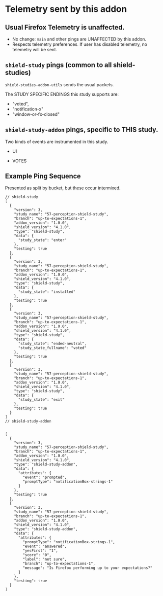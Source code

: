 # Telemetry sent by this addon

## Usual Firefox Telemetry is unaffected.

- No change: `main` and other pings are UNAFFECTED by this addon.
- Respects telemetry preferences.  If user has disabled telemetry, no telemetry will be sent.




## `shield-study` pings (common to all shield-studies)

`shield-studies-addon-utils` sends the usual packets.

The STUDY SPECIFIC ENDINGS this study supports are:

- "voted",
- "notification-x"
- "window-or-fx-closed"



## `shield-study-addon` pings, specific to THIS study.

Two kinds of events are instrumented in this study.

- UI


- VOTES



## Example Ping Sequence

Presented as split by bucket, but these occur intermixed.

```
// shield-study
[
  {
    "version": 3,
    "study_name": "57-perception-shield-study",
    "branch": "up-to-expectations-1",
    "addon_version": "1.0.0",
    "shield_version": "4.1.0",
    "type": "shield-study",
    "data": {
      "study_state": "enter"
    },
    "testing": true
  },
  {
    "version": 3,
    "study_name": "57-perception-shield-study",
    "branch": "up-to-expectations-1",
    "addon_version": "1.0.0",
    "shield_version": "4.1.0",
    "type": "shield-study",
    "data": {
      "study_state": "installed"
    },
    "testing": true
  },
  {
    "version": 3,
    "study_name": "57-perception-shield-study",
    "branch": "up-to-expectations-1",
    "addon_version": "1.0.0",
    "shield_version": "4.1.0",
    "type": "shield-study",
    "data": {
      "study_state": "ended-neutral",
      "study_state_fullname": "voted"
    },
    "testing": true
  },
  {
    "version": 3,
    "study_name": "57-perception-shield-study",
    "branch": "up-to-expectations-1",
    "addon_version": "1.0.0",
    "shield_version": "4.1.0",
    "type": "shield-study",
    "data": {
      "study_state": "exit"
    },
    "testing": true
  }
]
// shield-study-addon


[
  {
    "version": 3,
    "study_name": "57-perception-shield-study",
    "branch": "up-to-expectations-1",
    "addon_version": "1.0.0",
    "shield_version": "4.1.0",
    "type": "shield-study-addon",
    "data": {
      "attributes": {
        "event": "prompted",
        "promptType": "notificationBox-strings-1"
      }
    },
    "testing": true
  },
  {
    "version": 3,
    "study_name": "57-perception-shield-study",
    "branch": "up-to-expectations-1",
    "addon_version": "1.0.0",
    "shield_version": "4.1.0",
    "type": "shield-study-addon",
    "data": {
      "attributes": {
        "promptType": "notificationBox-strings-1",
        "event": "answered",
        "yesFirst": "1",
        "score": "0",
        "label": "not sure",
        "branch": "up-to-expectations-1",
        "message": "Is Firefox performing up to your expectations?"
      }
    },
    "testing": true
  }
]
```



